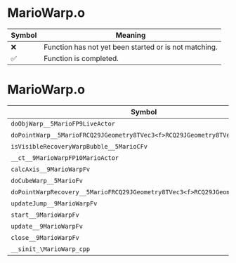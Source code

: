 # MarioWarp.o
| Symbol | Meaning 
| ------------- | ------------- 
| :x: | Function has not yet been started or is not matching. 
| :white_check_mark: | Function is completed. 


# MarioWarp.o
| Symbol | Decompiled? |
| ------------- | ------------- |
| `doObjWarp__5MarioFP9LiveActor` | :x: |
| `doPointWarp__5MarioFRCQ29JGeometry8TVec3<f>RCQ29JGeometry8TVec3<f>l` | :x: |
| `isVisibleRecoveryWarpBubble__5MarioCFv` | :x: |
| `__ct__9MarioWarpFP10MarioActor` | :x: |
| `calcAxis__9MarioWarpFv` | :x: |
| `doCubeWarp__5MarioFv` | :x: |
| `doPointWarpRecovery__5MarioFRCQ29JGeometry8TVec3<f>RCQ29JGeometry8TVec3<f>` | :x: |
| `updateJump__9MarioWarpFv` | :x: |
| `start__9MarioWarpFv` | :x: |
| `update__9MarioWarpFv` | :x: |
| `close__9MarioWarpFv` | :x: |
| `__sinit_\MarioWarp_cpp` | :x: |
